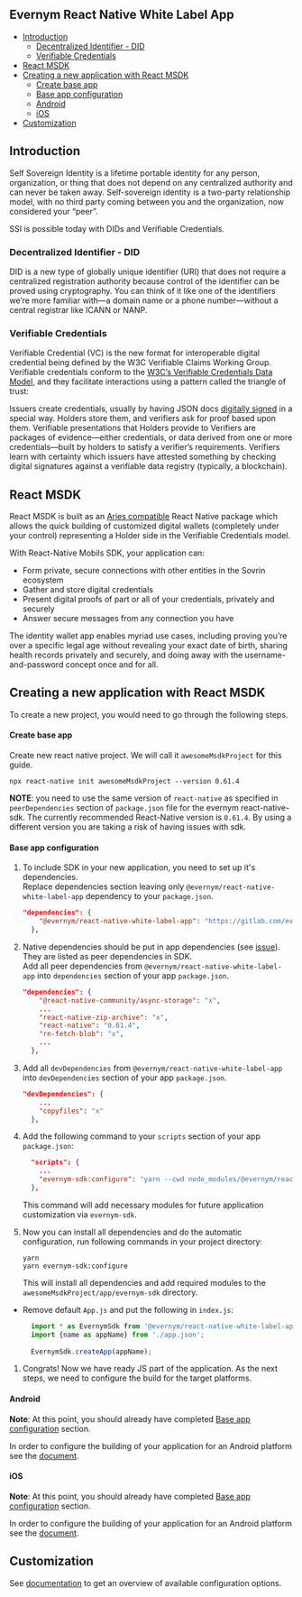 ## Evernym React Native White Label App

* [Introduction](#introduction)
  * [Decentralized Identifier - DID](#decentralized-identifier---did)
  * [Verifiable Credentials](#verifiable-credentials)
* [React MSDK](#react-msdk)
* [Creating a new application with React MSDK](#creating-a-new-application-with-react-msdk)
  * [Create base app](#create-base-app)
  * [Base app configuration](#base-app-configuration)
  * [Android](#android)
  * [iOS](#ios)
* [Customization](#customization)

## Introduction

Self Sovereign Identity is a lifetime portable identity for any person, organization, or thing that does not depend on any centralized authority and can never be taken away. Self-sovereign identity is a two-party relationship model, with no third party coming between you and the organization, now considered your “peer”.

SSI is possible today with DIDs and Verifiable Credentials.

### Decentralized Identifier - DID
DID is a new type of globally unique identifier (URI) that does not require a centralized registration authority because control of the identifier can be proved using cryptography. You can think of it like one of the identifiers we’re more familiar with—a domain name or a phone number—without a central registrar like ICANN or NANP.

### Verifiable Credentials
Verifiable Credential (VC) is the new format for interoperable digital credential being defined by the W3C Verifiable Claims Working Group. Verifiable credentials conform to the [W3C’s Verifiable Credentials Data Model](https://www.w3.org/TR/vc-data-model/), and they facilitate interactions using a pattern called the triangle of trust:

Issuers create credentials, usually by having JSON docs [digitally signed](https://en.wikipedia.org/wiki/Digital_signature) in a special way. Holders store them, and verifiers ask for proof based upon them. Verifiable presentations that Holders provide to Verifiers are packages of evidence—either credentials, or data derived from one or more credentials—built by holders to satisfy a verifier’s requirements. Verifiers learn with certainty which issuers have attested something by checking digital signatures against a verifiable data registry (typically, a blockchain).

## React MSDK

React MSDK is built as an [Aries compatible](https://www.hyperledger.org/projects/aries) React Native package which allows the quick building of customized digital wallets (completely under your control) representing a Holder side in the Verifiable Credentials model.

With React-Native Mobils SDK, your application can:
- Form private, secure connections with other entities in the Sovrin ecosystem
- Gather and store digital credentials
- Present digital proofs of part or all of your credentials, privately and securely
- Answer secure messages from any connection you have

The identity wallet app enables myriad use cases, including proving you’re over a specific legal age without revealing your exact date of birth, sharing health records privately and securely, and doing away with the username-and-password concept once and for all.

## Creating a new application with React MSDK

To create a new project, you would need to go through the following steps.

#### Create base app
Create new react native project. We will call it `awesomeMsdkProject` for this guide.
```shell
npx react-native init awesomeMsdkProject --version 0.61.4
```

**NOTE**: you need to use the same version of `react-native` as specified in `peerDependencies` section of `package.json` file for the evernym react-native-sdk.
The currently recommended React-Native version is `0.61.4`.
By using a different version you are taking a risk of having issues with sdk.

#### Base app configuration

1. To include SDK in your new application, you need to set up it's dependencies.  
   Replace dependencies section leaving only `@evernym/react-native-white-label-app` dependency to your `package.json`.

    ```json
    "dependencies": {
        "@evernym/react-native-white-label-app": "https://gitlab.com/evernym/mobile/react-native-white-label-app.git",
      },
    ```

1. Native dependencies should be put in app dependencies (see [issue](https://github.com/react-native-community/cli/issues/870)). They are listed as peer dependencies in SDK.  
   Add all peer dependencies from `@evernym/react-native-white-label-app` into `dependencies` section of your app `package.json`.

    ```json
    "dependencies": {
        "@react-native-community/async-storage": "x",
        ...
        "react-native-zip-archive": "x",
        "react-native": "0.61.4",
        "rn-fetch-blob": "x",
        ...
      },
    ```

1. Add all `devDependencies` from `@evernym/react-native-white-label-app` into `devDependencies` section of your app `package.json`.

    ```json
    "devDependencies": {
        ...
        "copyfiles": "x"
      },
    ```

1. Add the following command to your `scripts` section of your app `package.json`:

    ```json
      "scripts": {
        ...
        "evernym-sdk:configure": "yarn --cwd node_modules/@evernym/react-native-white-label-app run configure"
      },
    ```

   This command will add necessary modules for future application customization via `evernym-sdk`.

1. Now you can install all dependencies and do the automatic configuration, run following commands in your project directory:
    ```shell
    yarn
    yarn evernym-sdk:configure
    ```

   This will install all dependencies and add required modules to the `awesomeMsdkProject/app/evernym-sdk` directory.

* Remove default `App.js` and put the following in `index.js`:
  ```javascript
    import * as EvernymSdk from '@evernym/react-native-white-label-app';
    import {name as appName} from './app.json';
    
    EvernymSdk.createApp(appName);
  ```

1. Congrats! Now we have ready JS part of the application. As the next steps, we need to configure the build for the target platforms.

#### Android

**Note**: At this point, you should already have completed [Base app configuration](#base-app-configuration) section.

In order to configure the building of your application for an Android platform see the [document](./docs/Build-Android.md).

#### iOS

**Note**: At this point, you should already have completed [Base app configuration](#base-app-configuration) section.

In order to configure the building of your application for an Android platform see the [document](./docs/Build-iOS.md).

## Customization

See [documentation](docs/Customization.md) to get an overview of available configuration options.
